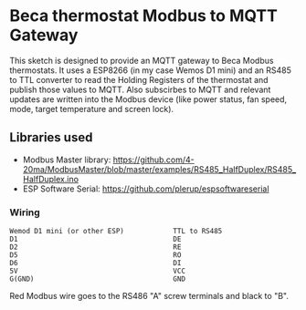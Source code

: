 # Beca thermostat Modbus to MQTT Gateway
This sketch is designed to provide an MQTT gateway to Beca Modbus thermostats. It uses a ESP8266 (in my case Wemos D1 mini) and an RS485 to TTL converter to read the Holding Registers of the thermostat and publish those values to MQTT. Also subscirbes to MQTT and relevant updates are written into the Modbus device (like power status, fan speed, mode, target temperature and screen lock).

## Libraries used
- Modbus Master library: https://github.com/4-20ma/ModbusMaster/blob/master/examples/RS485_HalfDuplex/RS485_HalfDuplex.ino
- ESP Software Serial: https://github.com/plerup/espsoftwareserial

### Wiring
```
Wemod D1 mini (or other ESP)            TTL to RS485
D1                                      DE
D2                                      RE
D5                                      RO
D6                                      DI
5V                                      VCC
G(GND)                                  GND
```
Red Modbus wire goes to the RS486 "A" screw terminals and black to "B".
